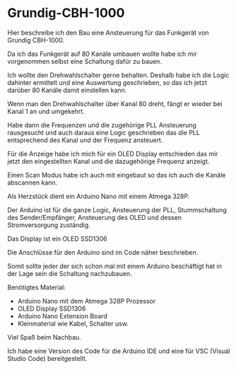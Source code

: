 # Grundig-CBH-1000

Hier beschreibe ich den Bau eine Ansteuerung für das Funkgerät von Grundig CBH-1000.

Da ich das Funkgerät auf 80 Kanäle umbauen wollte habe ich mir vorgenommen selbst eine Schaltung dafür zu bauen.

Ich wollte den Drehwahlschalter gerne behalten. Deshalb habe ich die Logic dahinter ermittelt und eine Auswertung geschrieben, so das ich jetzt darüber 80 Kanäle damit einstellen kann.

Wenn man den Drehwahlschalter über Kanal 80 dreht, fängt er wieder bei Kanal 1 an und umgekehrt.

Habe dann die Frequenzen und die zugehörige PLL Ansteuerung rausgesucht und auch daraus eine Logic geschrieben das die PLL entsprechend des Kanal und der Frequenz ansteuert.

Für die Anzeige habe ich mich für ein OLED Display entschieden das mir jetzt den eingestellten Kanal und die dazugehörige Frequenz anzeigt.

Einen Scan Modus habe ich auch mit eingebaut so das ich auch die Kanäle abscannen kann.

Als Herzstück dient ein Arduino Nano mit einem Atmega 328P.

Der Arduino ist für die ganze Logic, Ansteuerung der PLL, Stummschaltung des Sender/Empfänger, Ansteuerung des OLED und dessen Stromversorgung zuständig.

Das Display ist ein OLED SSD1306

Die Anschlüsse für den Arduino sind im Code näher beschrieben.

Somit sollte jeder der sich schon mal mit einem Arduino beschäftigt hat in der Lage sein die Schaltung nachzubauen.

Benötigtes Material:

- Arduino Nano mit dem Atmega 328P Prozessor
- OLED Display SSD1306
- Arduino Nano Extension Board
- Kleinmaterial wie Kabel, Schalter usw.

Viel Spaß beim Nachbau.

Ich habe eine Version des Code für die Arduino IDE und eine für VSC (Visual Studio Code) bereitgestellt.
